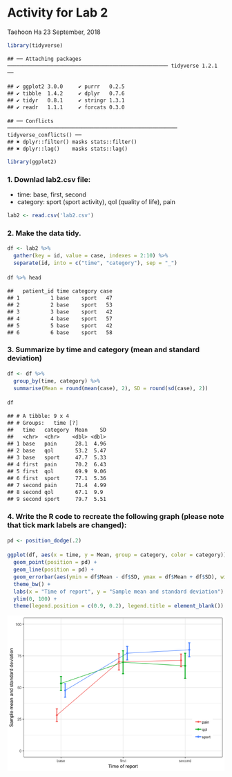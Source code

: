 Activity for Lab 2
================
Taehoon Ha
23 September, 2018

``` r
library(tidyverse)
```

    ## ── Attaching packages ──────────────────────────────────────────────────── tidyverse 1.2.1 ──

    ## ✔ ggplot2 3.0.0     ✔ purrr   0.2.5
    ## ✔ tibble  1.4.2     ✔ dplyr   0.7.6
    ## ✔ tidyr   0.8.1     ✔ stringr 1.3.1
    ## ✔ readr   1.1.1     ✔ forcats 0.3.0

    ## ── Conflicts ─────────────────────────────────────────────────────── tidyverse_conflicts() ──
    ## ✖ dplyr::filter() masks stats::filter()
    ## ✖ dplyr::lag()    masks stats::lag()

``` r
library(ggplot2)
```

### 1. Downlad lab2.csv file:

-   time: base, first, second
-   category: sport (sport activity), qol (quality of life), pain

``` r
lab2 <- read.csv('lab2.csv')
```

### 2. Make the data tidy.

``` r
df <- lab2 %>%
  gather(key = id, value = case, indexes = 2:10) %>%
  separate(id, into = c("time", "category"), sep = "_")

df %>% head
```

    ##   patient_id time category case
    ## 1          1 base    sport   47
    ## 2          2 base    sport   53
    ## 3          3 base    sport   42
    ## 4          4 base    sport   57
    ## 5          5 base    sport   42
    ## 6          6 base    sport   58

### 3. Summarize by time and category (mean and standard deviation)

``` r
df <- df %>% 
  group_by(time, category) %>%
  summarise(Mean = round(mean(case), 2), SD = round(sd(case), 2))

df
```

    ## # A tibble: 9 x 4
    ## # Groups:   time [?]
    ##   time   category  Mean    SD
    ##   <chr>  <chr>    <dbl> <dbl>
    ## 1 base   pain      28.1  4.96
    ## 2 base   qol       53.2  5.47
    ## 3 base   sport     47.7  5.33
    ## 4 first  pain      70.2  6.43
    ## 5 first  qol       69.9  9.06
    ## 6 first  sport     77.1  5.36
    ## 7 second pain      71.4  4.99
    ## 8 second qol       67.1  9.9 
    ## 9 second sport     79.7  5.51

### 4. Write the R code to recreate the following graph (please note that tick mark labels are changed):

``` r
pd <- position_dodge(.2)

ggplot(df, aes(x = time, y = Mean, group = category, color = category)) +
  geom_point(position = pd) +
  geom_line(position = pd) +
  geom_errorbar(aes(ymin = df$Mean - df$SD, ymax = df$Mean + df$SD), width = 0.1, size = 1, position = pd ) +
  theme_bw() +
  labs(x = "Time of report", y = "Sample mean and standard deviation") +
  ylim(0, 100) +
  theme(legend.position = c(0.9, 0.2), legend.title = element_blank())
```

![](activity2_recreation_files/figure-markdown_github/unnamed-chunk-5-1.png)
